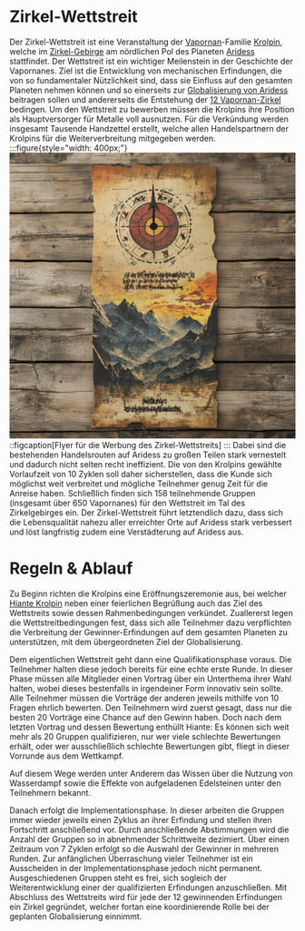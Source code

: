 
# Zirkel-Wettstreit

Der Zirkel-Wettstreit ist eine Veranstaltung der [Vapornan](/content/Volk_/Vapornane/index.md)-Familie [Krolpin](/content/Volk_/Vapornane/Politik/Familie_/Krolpin_Zirkelgruender/index.md), welche im [Zirkel-Gebirge](/content/Himmelskoerper_/Aridess/Kontinent_/Unol/Gebirge_Zirkelgebirge/index.md) am nördlichen Pol des Planeten [Aridess](/content/Himmelskoerper_/Aridess/index.md) stattfindet.
Der Wettstreit ist ein wichtiger Meilenstein in der Geschichte der Vapornanes.
Ziel ist die Entwicklung von mechanischen Erfindungen, die von so fundamentaler Nützlichkeit sind, dass sie Einfluss auf den gesamten Planeten nehmen können und so einerseits zur [Globalisierung von Aridess](../Globalisierung-Aridess.md) beitragen sollen und andererseits die Entstehung der [12 Vapornan-Zirkel](/content/Volk_/Vapornane/Politik/Zirkel_/index.md) bedingen.
Um den Wettstreit zu bewerben müssen die Krolpins ihre Position als Hauptversorger für Metalle voll ausnutzen.
Für die Verkündung werden insgesamt Tausende Handzettel erstellt, welche allen Handelspartnern der Krolpins für die Weiterverbreitung mitgegeben werden.
:::figure{style="width: 400px;"}
![Flyer für die Werbung des Zirkel-Wettstreits](./images/Flyer_Werbung.png)
::figcaption[Flyer für die Werbung des Zirkel-Wettstreits]
:::
Dabei sind die bestehenden Handelsrouten auf Aridess zu großen Teilen stark vernestelt und dadurch nicht selten recht ineffizient.
Die von den Krolpins gewählte Vorlaufzeit von 10 Zyklen soll daher sicherstellen, dass die Kunde sich möglichst weit verbreitet und mögliche Teilnehmer genug Zeit für die Anreise haben.
Schließlich finden sich 158 teilnehmende Gruppen (insgesamt über 650 Vapornanes) für den Wettstreit im Tal des Zirkelgebirges ein.
Der Zirkel-Wettstreit führt letztendlich dazu, dass sich die Lebensqualität nahezu aller erreichter Orte auf Aridess stark verbessert und löst langfristig zudem eine Verstädterung auf Aridess aus.

# Regeln & Ablauf
Zu Beginn richten die Krolpins eine Eröffnungszeremonie aus, bei welcher [Hiante Krolpin](/content/Volk_/Vapornane/Politik/Familie_/Krolpin_Zirkelgruender/Charakter_/Hiante-Krolpin/index.md) neben einer feierlichen Begrüßung auch das Ziel des Wettstreits sowie dessen Rahmenbedingungen verkündet.
Zuallererst legen die Wettstreitbedingungen fest, dass sich alle Teilnehmer dazu verpflichten die Verbreitung der Gewinner-Erfindungen auf dem gesamten Planeten zu unterstützen, mit dem übergeordneten Ziel der Globalisierung.

Dem eigentlichen Wettstreit geht dann eine Qualifikationsphase voraus.
Die Teilnehmer halten diese jedoch bereits für eine echte erste Runde. 
In dieser Phase müssen alle Mitglieder einen Vortrag über ein Unterthema ihrer Wahl halten, wobei dieses bestenfalls in irgendeiner Form innovativ sein sollte.
Alle Teilnehmer müssen die Vorträge der anderen jeweils mithilfe von 10 Fragen ehrlich bewerten.
Den Teilnehmern wird zuerst gesagt, dass nur die besten 20 Vorträge eine Chance auf den Gewinn haben.
Doch nach dem letzten Vortrag und dessen Bewertung enthüllt Hiante:
Es können sich weit mehr als 20 Gruppen qualifizieren, nur wer viele schlechte Bewertungen erhält, oder wer ausschließlich schlechte Bewertungen gibt, fliegt in dieser Vorrunde aus dem Wettkampf.

Auf diesem Wege werden unter Anderem das Wissen über die Nutzung von Wasserdampf sowie die Effekte von aufgeladenen Edelsteinen unter den Teilnehmern bekannt.

Danach erfolgt die Implementationsphase.
In dieser arbeiten die Gruppen immer wieder jeweils einen Zyklus an ihrer Erfindung und stellen ihren Fortschritt anschließend vor.
Durch anschließende Abstimmungen wird die Anzahl der Gruppen so in abnehmender Schrittweite dezimiert.
Über einen Zeitraum von 7 Zyklen erfolgt so die Auswahl der Gewinner in mehreren Runden.
Zur anfänglichen Überraschung vieler Teilnehmer ist ein Ausscheiden in der Implementationsphase jedoch nicht permanent.
Ausgeschiedenen Gruppen steht es frei, sich sogleich der Weiterentwicklung einer der qualifizierten Erfindungen anzuschließen.
Mit Abschluss des Wettstreits wird für jede der 12 gewinnenden Erfindungen ein Zirkel gegründet, welcher fortan eine koordinierende Rolle bei der geplanten Globalisierung einnimmt.
